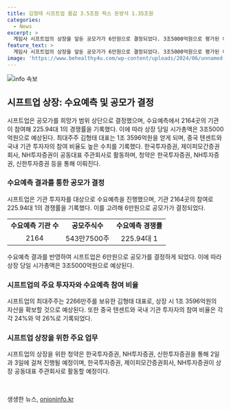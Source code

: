 ```yaml
---
title: 김형태 시프트업 몸값 3.5조원 픽스 돈방석 1.35조원
categories:
  - News
excerpt: >
  게임사 시프트업의 상장을 앞둔 공모가가 6만원으로 결정되었다. 3조5000억원으로 평가된 이 회사는 국내 상장사 중 4위로, 최대주주는 2266만주를 보유한 김형태 대표이며, 중국 텐센트가 2대 주주다. 수요예측 경쟁률은 225.94대 1을 기록했으며, 국내 기관 투자자 중 1개월 이상 의무 보유를 확약한 비율은 약 26%이다. 청약은 한국투자증권, NH투자증권, 신한투자증권을 통해 이뤄지며, 이달 중 코스피에 상장할 예정이다.
feature_text: >
  게임사 시프트업의 상장을 앞둔 공모가가 6만원으로 결정되었다. 3조5000억원으로 평가된 이 회사는 국내 상장사 중 4위로, 최대주주는 2266만주를 보유한 김형태 대표이며, 중국 텐센트가 2대 주주다. 수요예측 경쟁률은 225.94대 1을 기록했으며, 국내 기관 투자자 중 1개월 이상 의무 보유를 확약한 비율은 약 26%이다. 청약은 한국투자증권, NH투자증권, 신한투자증권을 통해 이뤄지며, 이달 중 코스피에 상장할 예정이다.
image: 'https://www.behealthy4u.com/wp-content/uploads/2024/06/unnamed-file.png'
---
```


<p><img src="https://www.behealthy4u.com/wp-content/uploads/2024/06/unnamed-file.png" alt="info 속보" /></p>

<h2 data-ke-size="size26">시프트업 상장: 수요예측 및 공모가 결정</h2>

<p data-ke-size="size16">시프트업은 공모가를 희망가 범위 상단으로 결정했으며, 수요예측에서 2164곳의 기관이 참여해 225.94대 1의 경쟁률을 기록했다. 이에 따라 상장 당일 시가총액은 3조5000억원으로 예상된다. 최대주주 김형태 대표는 1조 3596억원을 얻게 되며, 중국 텐센트와 국내 기관 투자자의 참여 비율도 높은 수치를 기록했다. 한국투자증권, 제이피모간증권회사, NH투자증권이 공동대표 주관회사로 활동하며, 청약은 한국투자증권, NH투자증권, 신한투자증권 등을 통해 이뤄진다.</p>

<h3>수요예측 결과를 통한 공모가 결정</h3>

<p data-ke-size="size16">시프트업은 기관 투자자를 대상으로 수요예측을 진행했으며, 기관 2164곳의 참여로 225.94대 1의 경쟁률을 기록했다. 이를 고려해 6만원으로 공모가가 결정되었다.</p>

<table>
    <tr>
        <td style="text-align: center; height: 17px;"><b>수요예측 기관 수</b></td>
        <td style="text-align: center; height: 17px;"><b>공모주식수</b></td>
        <td style="text-align: center; height: 17px;"><b>수요예측 경쟁률</b></td>
    </tr>
    <tr>
        <td style="text-align: center; height: 17px;">2164</td>
        <td style="text-align: center; height: 17px;">543만7500주</td>
        <td style="text-align: center; height: 17px;">225.94대 1</td>
    </tr>
</table>

<p data-ke-size="size16">수요예측 결과를 반영하여 시프트업은 6만원으로 공모가를 결정하게 되었다. 이에 따라 상장 당일 시가총액은 3조5000억원으로 예상된다.</p>

<h3>시프트업의 주요 투자자와 수요예측 참여 비율</h3>

<p data-ke-size="size16">시프트업의 최대주주는 2266만주를 보유한 김형태 대표로, 상장 시 1조 3596억원의 자산을 확보할 것으로 예상된다. 또한 중국 텐센트와 국내 기관 투자자의 참여 비율은 각각 24%와 약 26%로 기록되었다.</p>

<h3>시프트업 상장을 위한 주요 업무</h3>

<p data-ke-size="size16">시프트업의 상장을 위한 청약은 한국투자증권, NH투자증권, 신한투자증권을 통해 2일과 3일에 걸쳐 진행될 예정이며, 한국투자증권, 제이피모간증권회사, NH투자증권이 상장 공동대표 주관회사로 활동할 예정이다.</p>

<p data-ke-size="size16">&nbsp;</p>
생생한 뉴스, <a href="https://onioninfo.kr" rel="dofollow">onioninfo.kr</a>


